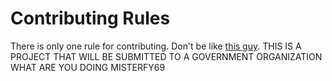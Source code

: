 # Contributing Rules
There is only one rule for contributing.
Don't be like [this guy](https://github.com/Meow). THIS IS A PROJECT THAT WILL BE SUBMITTED TO A GOVERNMENT ORGANIZATION WHAT ARE YOU DOING MISTERFY69
